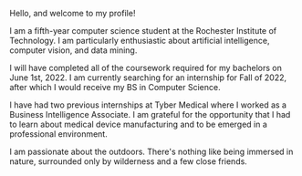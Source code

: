 Hello, and welcome to my profile!

I am a fifth-year computer science student at the Rochester Institute of Technology. I am particularly enthusiastic about artificial intelligence, computer vision, and data mining.

I will have completed all of the coursework required for my bachelors on June 1st, 2022. I am currently searching for an internship for Fall of 2022, after which I would receive my BS in Computer Science.

I have had two previous internships at Tyber Medical where I worked as a Business Intelligence Associate. I am grateful for the opportunity that I had to learn about medical device manufacturing and to be emerged in a professional environment.
 
I am passionate about the outdoors. There's nothing like being immersed in nature, surrounded only by wilderness and a few close friends. 
